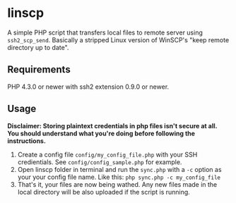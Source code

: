 # linscp
A simple PHP script that transfers local files to remote server using `ssh2_scp_send`. Basically a stripped Linux version of WinSCP's "keep remote directory up to date".

## Requirements
PHP 4.3.0 or newer with ssh2 extension 0.9.0 or newer.

## Usage
**Disclaimer: Storing plaintext credentials in php files isn't secure at all. You should understand what you're doing before following the instructions.**
1. Create a config file `config/my_config_file.php` with your SSH credientials. See `config/config_sample.php` for example.
2. Open linscp folder in terminal and run the `sync.php` with a `-c` option as your your config file name. Like this: `php sync.php -c my_config_file`
3. That's it, your files are now being wathed. Any new files made in the local directory will be also uploaded if the script is running.

